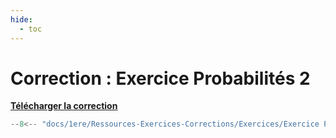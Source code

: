 ```yaml
---
hide:
  - toc
---
```


# Correction : Exercice Probabilités 2

<a href="Ressources-Exercices-Corrections/Exercices/Exercice Probabilités 2.py" download>**Télécharger la correction**</a>

```python linenums="1"
--8<-- "docs/1ere/Ressources-Exercices-Corrections/Exercices/Exercice Probabilités 2.py"
```
